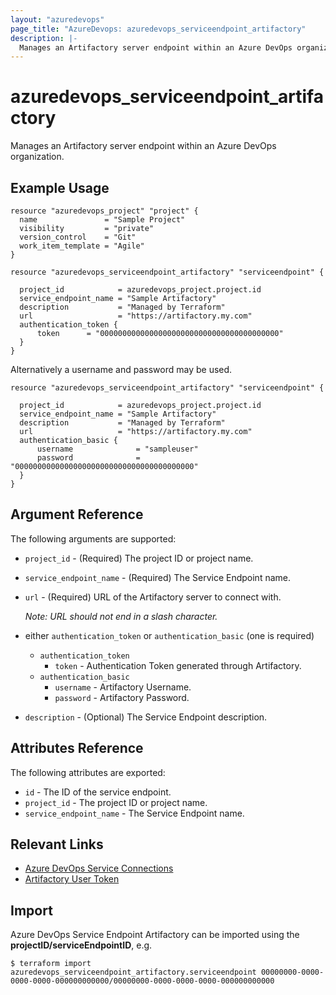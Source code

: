 ```yaml
---
layout: "azuredevops"
page_title: "AzureDevops: azuredevops_serviceendpoint_artifactory"
description: |-
  Manages an Artifactory server endpoint within an Azure DevOps organization.
---
```


# azuredevops_serviceendpoint_artifactory
Manages an Artifactory server endpoint within an Azure DevOps organization. 

## Example Usage

```hcl
resource "azuredevops_project" "project" {
  name               = "Sample Project"
  visibility         = "private"
  version_control    = "Git"
  work_item_template = "Agile"
}

resource "azuredevops_serviceendpoint_artifactory" "serviceendpoint" {

  project_id            = azuredevops_project.project.id
  service_endpoint_name = "Sample Artifactory"
  description           = "Managed by Terraform"
  url                   = "https://artifactory.my.com"
  authentication_token {
      token      = "0000000000000000000000000000000000000000"
  }
}
```
Alternatively a username and password may be used.

```hcl
resource "azuredevops_serviceendpoint_artifactory" "serviceendpoint" {

  project_id            = azuredevops_project.project.id
  service_endpoint_name = "Sample Artifactory"
  description           = "Managed by Terraform"
  url                   = "https://artifactory.my.com"
  authentication_basic {
      username              = "sampleuser"
      password              = "0000000000000000000000000000000000000000"
  }
}
```

## Argument Reference

The following arguments are supported:

* `project_id` - (Required) The project ID or project name.
* `service_endpoint_name` - (Required) The Service Endpoint name.
* `url` - (Required) URL of the Artifactory server to connect with.

   _Note: URL should not end in a slash character._
* either `authentication_token` or `authentication_basic` (one is required)
  * `authentication_token`
    * `token` - Authentication Token generated through Artifactory.
  * `authentication_basic`
      * `username` - Artifactory Username.
      * `password` - Artifactory Password.
* `description` - (Optional) The Service Endpoint description.

## Attributes Reference

The following attributes are exported:

* `id` - The ID of the service endpoint.
* `project_id` - The project ID or project name.
* `service_endpoint_name` - The Service Endpoint name.

## Relevant Links
* [Azure DevOps Service Connections](https://docs.microsoft.com/en-us/azure/devops/pipelines/library/service-endpoints?view=azure-devops&tabs=yaml)
* [Artifactory User Token](https://docs.artifactory.org/latest/user-guide/user-token/)

## Import
Azure DevOps Service Endpoint Artifactory can be imported using the **projectID/serviceEndpointID**, e.g.

```shell
$ terraform import azuredevops_serviceendpoint_artifactory.serviceendpoint 00000000-0000-0000-0000-000000000000/00000000-0000-0000-0000-000000000000
```
